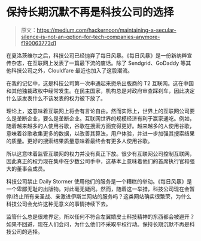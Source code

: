 # 保持长期沉默不再是科技公司的选择

> 原文：<https://medium.com/hackernoon/maintaining-a-secular-silence-is-not-an-option-for-tech-companies-anymore-f190063773d1>

在夏洛茨维尔之后，科技公司已经抛弃了每日风暴。《每日风暴》是一份新纳粹宣传杂志，在互联网上发表了一篇最下流的废话。除了 Sendgrid、GoDaddy 等其他科技公司之外，Clouldfare 最近也加入了这股潮流。

在我的记忆中，这是科技公司第一次串通起来扼杀出版商的 T2 互联网。这在中国和其他独裁政权中经常发生。在民主国家，机构总是对政府审查踩刹车，因此决定什么该发表什么不该发表的权力被下放了。

理论上，这意味着互联网上将会有言论自由。然而实际上，世界上的互联网公司要么是垄断企业，要么是垄断企业。互联网世界的规模经济有利于赢家通吃。例如，随着越来越多的人使用谷歌，谷歌在搜索方面变得更好。越来越多的人使用谷歌，意味着谷歌收集更多的数据，以改善其算法，用户体验，并进一步加强其搜索结果的质量。更好的搜索结果质量意味着最终会有更多人使用谷歌。

所以这意味着监管互联网的权力并没有真正下放。很少有互联网公司控制互联网，因此真正的权力现在集中在少数公司手中，这基本上意味着他们的首席执行官和强大的董事会成员。

科技公司禁止 Daily Stormer 使用他们的服务是一个糟糕的举动。《每日风暴》是一个卑鄙无耻的出版物。对此毫无疑问。然而，随着这一举措，科技公司现在会暂停/终止所有亲圣战、亲激进伊斯兰网站的服务吗？这类网站确实很繁荣，为什么科技公司会允许这种无意义的事情持续下去。

监管什么总是很难界定。所以任何不符合左翼嬉皮士科技精神的东西都会被避开？如果不回避，现在人们会问，为什么他们不采取平权行动。保持长期沉默不再是科技公司的选择。